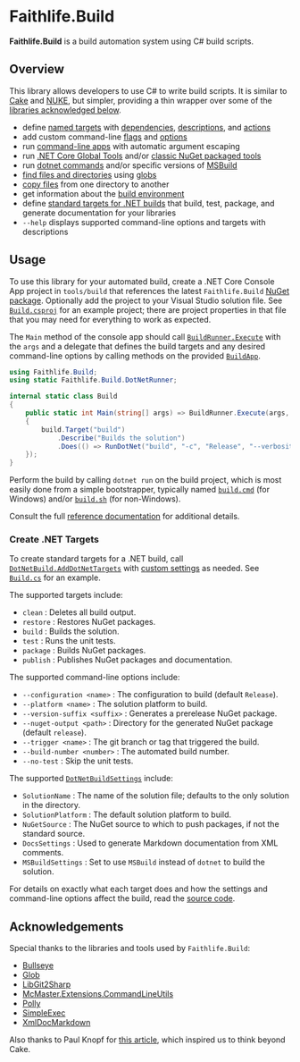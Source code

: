 # Faithlife.Build

**Faithlife.Build** is a build automation system using C# build scripts.

## Overview

This library allows developers to use C# to write build scripts. It is similar to [Cake](https://cakebuild.net/) and [NUKE](https://nuke.build/), but simpler, providing a thin wrapper over some of the [libraries acknowledged below](#acknowledgements).

* define [named targets](Faithlife.Build/BuildApp/Target.md) with [dependencies](Faithlife.Build/BuildTarget/DependsOn.md), [descriptions](Faithlife.Build/BuildTarget/Describe.md), and [actions](Faithlife.Build/BuildTarget/Does.md)
* add custom command-line [flags](Faithlife.Build/BuildApp/AddFlag.md) and [options](Faithlife.Build/BuildApp/AddOption.md)
* run [command-line apps](Faithlife.Build/AppRunner.md) with automatic argument escaping
* run [.NET Core Global Tools](Faithlife.Build/DotNetTools.md) and/or [classic NuGet packaged tools](Faithlife.Build/DotNetTools.md)
* run [dotnet commands](Faithlife.Build/DotNetRunner.md) and/or specific versions of [MSBuild](Faithlife.Build/MSBuildRunner.md)
* [find files and directories](Faithlife.Build/BuildUtility.md) using [globs](https://github.com/kthompson/glob/)
* [copy files](Faithlife.Build/BuildUtility/CopyFiles.md) from one directory to another
* get information about the [build environment](Faithlife.Build/BuildEnvironment.md)
* define [standard targets for .NET builds](#create-net-targets) that build, test, package, and generate documentation for your libraries
* `--help` displays supported command-line options and targets with descriptions

## Usage

To use this library for your automated build, create a .NET Core Console App project in `tools/build` that references the latest `Faithlife.Build` [NuGet package](https://www.nuget.org/packages/Faithlife.Build). Optionally add the project to your Visual Studio solution file. See [`Build.csproj`](https://github.com/Faithlife/FaithlifeBuild/blob/master/tools/Build/Build.csproj) for an example project; there are project properties in that file that you may need for everything to work as expected.

The `Main` method of the console app should call [`BuildRunner.Execute`](Faithlife.Build/BuildRunner/Execute.md) with the `args` and a delegate that defines the build targets and any desired command-line options by calling methods on the provided [`BuildApp`](Faithlife.Build/BuildApp.md).

```csharp
using Faithlife.Build;
using static Faithlife.Build.DotNetRunner;

internal static class Build
{
    public static int Main(string[] args) => BuildRunner.Execute(args, build =>
    {
        build.Target("build")
            .Describe("Builds the solution")
            .Does(() => RunDotNet("build", "-c", "Release", "--verbosity", "normal"));
    });
}
```

Perform the build by calling `dotnet run` on the build project, which is most easily done from a simple bootstrapper, typically named [`build.cmd`](https://github.com/Faithlife/FaithlifeBuild/blob/master/build.cmd) (for Windows) and/or [`build.sh`](https://github.com/Faithlife/FaithlifeBuild/blob/master/build.sh) (for non-Windows).

Consult the full [reference documentation](Faithlife.Build.md) for additional details.

### Create .NET Targets

To create standard targets for a .NET build, call [`DotNetBuild.AddDotNetTargets`](Faithlife.Build/DotNetBuild/AddDotNetTargets.md) with [custom settings](Faithlife.Build/DotNetBuildSettings.md) as needed. See [`Build.cs`](https://github.com/Faithlife/FaithlifeBuild/blob/master/tools/Build/Build.cs) for an example.

The supported targets include:

* `clean` : Deletes all build output.
* `restore` : Restores NuGet packages.
* `build` : Builds the solution.
* `test` : Runs the unit tests.
* `package` : Builds NuGet packages.
* `publish` : Publishes NuGet packages and documentation.

The supported command-line options include:

* `--configuration <name>` : The configuration to build (default `Release`).
* `--platform <name>` : The solution platform to build.
* `--version-suffix <suffix>` : Generates a prerelease NuGet package.
* `--nuget-output <path>` : Directory for the generated NuGet package (default `release`).
* `--trigger <name>` : The git branch or tag that triggered the build.
* `--build-number <number>` : The automated build number.
* `--no-test` : Skip the unit tests.

The supported [`DotNetBuildSettings`](Faithlife.Build/DotNetBuildSettings.md) include:

* `SolutionName` : The name of the solution file; defaults to the only solution in the directory.
* `SolutionPlatform` : The default solution platform to build.
* `NuGetSource` : The NuGet source to which to push packages, if not the standard source.
* `DocsSettings` : Used to generate Markdown documentation from XML comments.
* `MSBuildSettings` : Set to use `MSBuild` instead of `dotnet` to build the solution.

For details on exactly what each target does and how the settings and command-line options affect the build, read the [source code](https://github.com/Faithlife/FaithlifeBuild/blob/master/src/Faithlife.Build/DotNetBuild.cs).

## Acknowledgements

Special thanks to the libraries and tools used by `Faithlife.Build`:

* [Bullseye](https://github.com/adamralph/bullseye)
* [Glob](https://github.com/kthompson/glob/)
* [LibGit2Sharp](https://github.com/libgit2/libgit2sharp/)
* [McMaster.Extensions.CommandLineUtils](https://github.com/natemcmaster/CommandLineUtils)
* [Polly](https://github.com/App-vNext/Polly)
* [SimpleExec](https://github.com/adamralph/simple-exec)
* [XmlDocMarkdown](http://ejball.com/XmlDocMarkdown/)

Also thanks to Paul Knopf for [this article](https://pknopf.com/post/2019-03-10-you-dont-need-cake-anymore-the-way-to-build-dotnet-projects-going-forward/), which inspired us to think beyond Cake.
